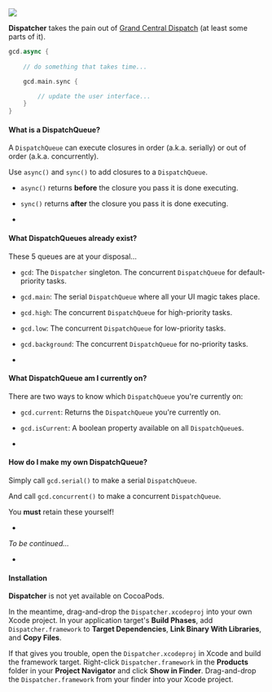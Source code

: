 <img src="http://i.imgur.com/w30RRFf.jpg"/>

**Dispatcher** takes the pain out of [Grand Central Dispatch](https://developer.apple.com/library/mac/documentation/performance/reference/gcd_libdispatch_ref/Reference/reference.html) (at least some parts of it).

```Swift
gcd.async {
	
	// do something that takes time...

	gcd.main.sync {

		// update the user interface...
	}
}
```

#### What is a DispatchQueue?

A `DispatchQueue` can execute closures in order (a.k.a. serially) or out of order (a.k.a. concurrently).

Use `async()` and `sync()` to add closures to a `DispatchQueue`.

* `async()` returns **before** the closure you pass it is done executing.

* `sync()` returns **after** the closure you pass it is done executing.

-

#### What DispatchQueues already exist?

These 5 queues are at your disposal...

* `gcd`: The `Dispatcher` singleton. The concurrent `DispatchQueue` for default-priority tasks.

* `gcd.main`: The serial `DispatchQueue` where all your UI magic takes place.

* `gcd.high`: The concurrent `DispatchQueue` for high-priority tasks.

* `gcd.low`: The concurrent `DispatchQueue` for low-priority tasks.

* `gcd.background`: The concurrent `DispatchQueue` for no-priority tasks.

-

#### What DispatchQueue am I currently on?

There are two ways to know which `DispatchQueue` you're currently on:

* `gcd.current`: Returns the `DispatchQueue` you're currently on.

* `gcd.isCurrent`: A boolean property available on all `DispatchQueue`s.

-

#### How do I make my own DispatchQueue?

Simply call `gcd.serial()` to make a serial `DispatchQueue`.

And call `gcd.concurrent()` to make a concurrent `DispatchQueue`.

You **must** retain these yourself!

-

*To be continued...*

-

#### Installation

**Dispatcher** is not yet available on CocoaPods.

In the meantime, drag-and-drop the `Dispatcher.xcodeproj` into your own Xcode project. In your application target's **Build Phases**, add `Dispatcher.framework` to **Target Dependencies**, **Link Binary With Libraries**, and **Copy Files**.

If that gives you trouble, open the `Dispatcher.xcodeproj` in Xcode and build the framework target. Right-click `Dispatcher.framework` in the **Products** folder in your **Project Navigator** and click **Show in Finder**. Drag-and-drop the `Dispatcher.framework` from your finder into your Xcode project.
